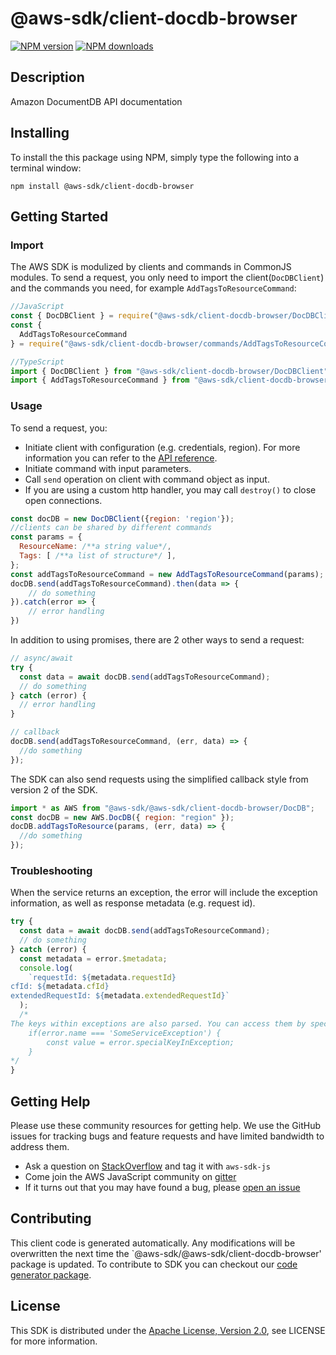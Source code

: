 # @aws-sdk/client-docdb-browser

[![NPM version](https://img.shields.io/npm/v/@aws-sdk/client-docdb-browser/preview.svg)](https://www.npmjs.com/package/@aws-sdk/client-docdb-browser)
[![NPM downloads](https://img.shields.io/npm/dm/@aws-sdk/client-docdb-browser.svg)](https://www.npmjs.com/package/@aws-sdk/client-docdb-browser)

## Description

<p>Amazon DocumentDB API documentation</p>

## Installing

To install the this package using NPM, simply type the following into a terminal window:

```
npm install @aws-sdk/client-docdb-browser
```

## Getting Started

### Import

The AWS SDK is modulized by clients and commands in CommonJS modules. To send a request, you only need to import the client(`DocDBClient`) and the commands you need, for example `AddTagsToResourceCommand`:

```javascript
//JavaScript
const { DocDBClient } = require("@aws-sdk/client-docdb-browser/DocDBClient");
const {
  AddTagsToResourceCommand
} = require("@aws-sdk/client-docdb-browser/commands/AddTagsToResourceCommand");
```

```javascript
//TypeScript
import { DocDBClient } from "@aws-sdk/client-docdb-browser/DocDBClient";
import { AddTagsToResourceCommand } from "@aws-sdk/client-docdb-browser/commands/AddTagsToResourceCommand";
```

### Usage

To send a request, you:

- Initiate client with configuration (e.g. credentials, region). For more information you can refer to the [API reference][].
- Initiate command with input parameters.
- Call `send` operation on client with command object as input.
- If you are using a custom http handler, you may call `destroy()` to close open connections.

```javascript
const docDB = new DocDBClient({region: 'region'});
//clients can be shared by different commands
const params = {
  ResourceName: /**a string value*/,
  Tags: [ /**a list of structure*/ ],
};
const addTagsToResourceCommand = new AddTagsToResourceCommand(params);
docDB.send(addTagsToResourceCommand).then(data => {
    // do something
}).catch(error => {
    // error handling
})
```

In addition to using promises, there are 2 other ways to send a request:

```javascript
// async/await
try {
  const data = await docDB.send(addTagsToResourceCommand);
  // do something
} catch (error) {
  // error handling
}
```

```javascript
// callback
docDB.send(addTagsToResourceCommand, (err, data) => {
  //do something
});
```

The SDK can also send requests using the simplified callback style from version 2 of the SDK.

```javascript
import * as AWS from "@aws-sdk/@aws-sdk/client-docdb-browser/DocDB";
const docDB = new AWS.DocDB({ region: "region" });
docDB.addTagsToResource(params, (err, data) => {
  //do something
});
```

### Troubleshooting

When the service returns an exception, the error will include the exception information, as well as response metadata (e.g. request id).

```javascript
try {
  const data = await docDB.send(addTagsToResourceCommand);
  // do something
} catch (error) {
  const metadata = error.$metadata;
  console.log(
    `requestId: ${metadata.requestId}
cfId: ${metadata.cfId}
extendedRequestId: ${metadata.extendedRequestId}`
  );
  /*
The keys within exceptions are also parsed. You can access them by specifying exception names:
    if(error.name === 'SomeServiceException') {
        const value = error.specialKeyInException;
    }
*/
}
```

## Getting Help

Please use these community resources for getting help. We use the GitHub issues for tracking bugs and feature requests and have limited bandwidth to address them.

- Ask a question on [StackOverflow](https://stackoverflow.com/questions/tagged/aws-sdk-js) and tag it with `aws-sdk-js`
- Come join the AWS JavaScript community on [gitter](https://gitter.im/aws/aws-sdk-js-v3)
- If it turns out that you may have found a bug, please [open an issue](https://github.com/aws/aws-sdk-js-v3/issues)

## Contributing

This client code is generated automatically. Any modifications will be overwritten the next time the `@aws-sdk/@aws-sdk/client-docdb-browser' package is updated. To contribute to SDK you can checkout our [code generator package][].

## License

This SDK is distributed under the
[Apache License, Version 2.0](http://www.apache.org/licenses/LICENSE-2.0),
see LICENSE for more information.

[code generator package]: https://github.com/aws/aws-sdk-js-v3/tree/master/packages/service-types-generator
[api reference]: https://docs.aws.amazon.com/AWSJavaScriptSDK/latest/
